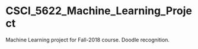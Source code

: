 # CSCI_5622_Machine_Learning_Project 
Machine Learning project for Fall-2018 course. Doodle recognition.
